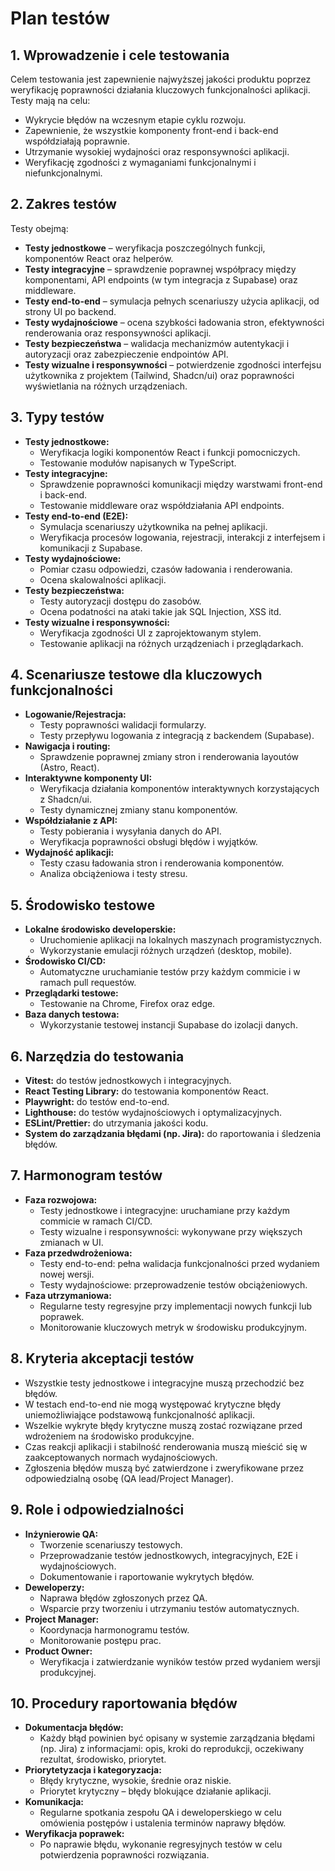 # Plan testów

## 1. Wprowadzenie i cele testowania
Celem testowania jest zapewnienie najwyższej jakości produktu poprzez weryfikację poprawności działania kluczowych funkcjonalności aplikacji. Testy mają na celu:
- Wykrycie błędów na wczesnym etapie cyklu rozwoju.
- Zapewnienie, że wszystkie komponenty front-end i back-end współdziałają poprawnie.
- Utrzymanie wysokiej wydajności oraz responsywności aplikacji.
- Weryfikację zgodności z wymaganiami funkcjonalnymi i niefunkcjonalnymi.

## 2. Zakres testów
Testy obejmą:
- **Testy jednostkowe** – weryfikacja poszczególnych funkcji, komponentów React oraz helperów.
- **Testy integracyjne** – sprawdzenie poprawnej współpracy między komponentami, API endpoints (w tym integracja z Supabase) oraz middleware.
- **Testy end-to-end** – symulacja pełnych scenariuszy użycia aplikacji, od strony UI po backend.
- **Testy wydajnościowe** – ocena szybkości ładowania stron, efektywności renderowania oraz responsywności aplikacji.
- **Testy bezpieczeństwa** – walidacja mechanizmów autentykacji i autoryzacji oraz zabezpieczenie endpointów API.
- **Testy wizualne i responsywności** – potwierdzenie zgodności interfejsu użytkownika z projektem (Tailwind, Shadcn/ui) oraz poprawności wyświetlania na różnych urządzeniach.

## 3. Typy testów
- **Testy jednostkowe:**  
  - Weryfikacja logiki komponentów React i funkcji pomocniczych.
  - Testowanie modułów napisanych w TypeScript.
- **Testy integracyjne:**  
  - Sprawdzenie poprawności komunikacji między warstwami front-end i back-end.
  - Testowanie middleware oraz współdziałania API endpoints.
- **Testy end-to-end (E2E):**  
  - Symulacja scenariuszy użytkownika na pełnej aplikacji.
  - Weryfikacja procesów logowania, rejestracji, interakcji z interfejsem i komunikacji z Supabase.
- **Testy wydajnościowe:**  
  - Pomiar czasu odpowiedzi, czasów ładowania i renderowania.
  - Ocena skalowalności aplikacji.
- **Testy bezpieczeństwa:**  
  - Testy autoryzacji dostępu do zasobów.
  - Ocena podatności na ataki takie jak SQL Injection, XSS itd.
- **Testy wizualne i responsywności:**  
  - Weryfikacja zgodności UI z zaprojektowanym stylem.
  - Testowanie aplikacji na różnych urządzeniach i przeglądarkach.

## 4. Scenariusze testowe dla kluczowych funkcjonalności
- **Logowanie/Rejestracja:**  
  - Testy poprawności walidacji formularzy.
  - Testy przepływu logowania z integracją z backendem (Supabase).
- **Nawigacja i routing:**  
  - Sprawdzenie poprawnej zmiany stron i renderowania layoutów (Astro, React).
- **Interaktywne komponenty UI:**  
  - Weryfikacja działania komponentów interaktywnych korzystających z Shadcn/ui.
  - Testy dynamicznej zmiany stanu komponentów.
- **Współdziałanie z API:**  
  - Testy pobierania i wysyłania danych do API.
  - Weryfikacja poprawności obsługi błędów i wyjątków.
- **Wydajność aplikacji:**  
  - Testy czasu ładowania stron i renderowania komponentów.
  - Analiza obciążeniowa i testy stresu.

## 5. Środowisko testowe
- **Lokalne środowisko developerskie:**  
  - Uruchomienie aplikacji na lokalnych maszynach programistycznych.
  - Wykorzystanie emulacji różnych urządzeń (desktop, mobile).
- **Środowisko CI/CD:**  
  - Automatyczne uruchamianie testów przy każdym commicie i w ramach pull requestów.
- **Przeglądarki testowe:**  
  - Testowanie na Chrome, Firefox oraz edge.
- **Baza danych testowa:**  
  - Wykorzystanie testowej instancji Supabase do izolacji danych.

## 6. Narzędzia do testowania
- **Vitest:** do testów jednostkowych i integracyjnych.
- **React Testing Library:** do testowania komponentów React.
- **Playwright:** do testów end-to-end.
- **Lighthouse:** do testów wydajnościowych i optymalizacyjnych.
- **ESLint/Prettier:** do utrzymania jakości kodu.
- **System do zarządzania błędami (np. Jira):** do raportowania i śledzenia błędów.

## 7. Harmonogram testów
- **Faza rozwojowa:**  
  - Testy jednostkowe i integracyjne: uruchamiane przy każdym commicie w ramach CI/CD.
  - Testy wizualne i responsywności: wykonywane przy większych zmianach w UI.
- **Faza przedwdrożeniowa:**  
  - Testy end-to-end: pełna walidacja funkcjonalności przed wydaniem nowej wersji.
  - Testy wydajnościowe: przeprowadzenie testów obciążeniowych.
- **Faza utrzymaniowa:**  
  - Regularne testy regresyjne przy implementacji nowych funkcji lub poprawek.
  - Monitorowanie kluczowych metryk w środowisku produkcyjnym.

## 8. Kryteria akceptacji testów
- Wszystkie testy jednostkowe i integracyjne muszą przechodzić bez błędów.
- W testach end-to-end nie mogą występować krytyczne błędy uniemożliwiające podstawową funkcjonalność aplikacji.
- Wszelkie wykryte błędy krytyczne muszą zostać rozwiązane przed wdrożeniem na środowisko produkcyjne.
- Czas reakcji aplikacji i stabilność renderowania muszą mieścić się w zaakceptowanych normach wydajnościowych.
- Zgłoszenia błędów muszą być zatwierdzone i zweryfikowane przez odpowiedzialną osobę (QA lead/Project Manager).

## 9. Role i odpowiedzialności
- **Inżynierowie QA:**  
  - Tworzenie scenariuszy testowych.
  - Przeprowadzanie testów jednostkowych, integracyjnych, E2E i wydajnościowych.
  - Dokumentowanie i raportowanie wykrytych błędów.
- **Deweloperzy:**  
  - Naprawa błędów zgłoszonych przez QA.
  - Wsparcie przy tworzeniu i utrzymaniu testów automatycznych.
- **Project Manager:**  
  - Koordynacja harmonogramu testów.
  - Monitorowanie postępu prac.
- **Product Owner:**  
  - Weryfikacja i zatwierdzanie wyników testów przed wydaniem wersji produkcyjnej.

## 10. Procedury raportowania błędów
- **Dokumentacja błędów:**  
  - Każdy błąd powinien być opisany w systemie zarządzania błędami (np. Jira) z informacjami: opis, kroki do reprodukcji, oczekiwany rezultat, środowisko, priorytet.
- **Priorytetyzacja i kategoryzacja:**  
  - Błędy krytyczne, wysokie, średnie oraz niskie.
  - Priorytet krytyczny – błędy blokujące działanie aplikacji.
- **Komunikacja:**  
  - Regularne spotkania zespołu QA i deweloperskiego w celu omówienia postępów i ustalenia terminów naprawy błędów.
- **Weryfikacja poprawek:**  
  - Po naprawie błędu, wykonanie regresyjnych testów w celu potwierdzenia poprawności rozwiązania.